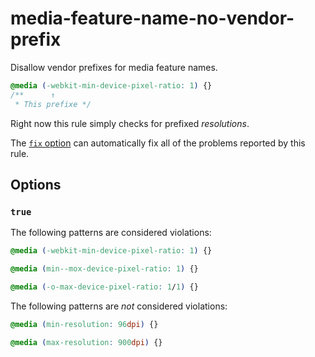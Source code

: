 # media-feature-name-no-vendor-prefix

Disallow vendor prefixes for media feature names.

<!-- prettier-ignore -->
```css
@media (-webkit-min-device-pixel-ratio: 1) {}
/**      ↑
 * This prefixe */
```

Right now this rule simply checks for prefixed _resolutions_.

The [`fix` option](https://github.com/stylelint/stylelint/tree/13.7.1/docs/user-guide/usage/options.md#fix) can automatically fix all of the problems reported by this rule.

## Options

### `true`

The following patterns are considered violations:

<!-- prettier-ignore -->
```css
@media (-webkit-min-device-pixel-ratio: 1) {}
```

<!-- prettier-ignore -->
```css
@media (min--mox-device-pixel-ratio: 1) {}
```

<!-- prettier-ignore -->
```css
@media (-o-max-device-pixel-ratio: 1/1) {}
```

The following patterns are _not_ considered violations:

<!-- prettier-ignore -->
```css
@media (min-resolution: 96dpi) {}
```

<!-- prettier-ignore -->
```css
@media (max-resolution: 900dpi) {}
```
